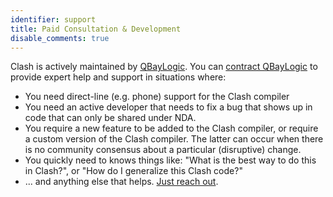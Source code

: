 ```yaml
---
identifier: support
title: Paid Consultation & Development
disable_comments: true
---
```


Clash is actively maintained by [QBayLogic](https://qbaylogic.com/).
You can [contract QBayLogic](mailto:info@qbaylogic.com) to provide expert help and support in situations where:

* You need direct-line (e.g. phone) support for the Clash compiler
* You need an active developer that needs to fix a bug that shows up in code that can only be shared under NDA.
* You require a new feature to be added to the Clash compiler, or require a custom version of the Clash compiler. The latter can occur when there is no community consensus about a particular (disruptive) change.
* You quickly need to knows things like: "What is the best way to do this in Clash?", or "How do I generalize this Clash code?"
* ... and anything else that helps. [Just reach out](mailto:info@qbaylogic.com).
